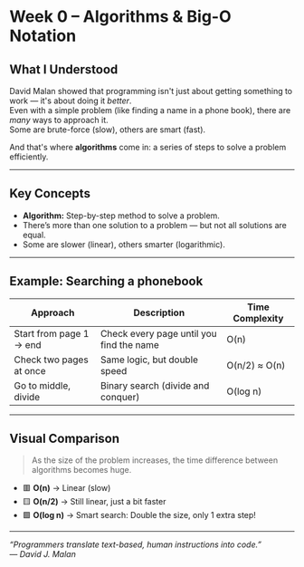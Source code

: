 #  Week 0 – Algorithms & Big-O Notation

##  What I Understood

David Malan showed that programming isn't just about getting something to work — it's about doing it *better*.  
Even with a simple problem (like finding a name in a phone book), there are *many* ways to approach it.  
Some are brute-force (slow), others are smart (fast).

And that's where **algorithms** come in: a series of steps to solve a problem efficiently.

---

##  Key Concepts

- **Algorithm:** Step-by-step method to solve a problem.
- There’s more than one solution to a problem — but not all solutions are equal.
- Some are slower (linear), others smarter (logarithmic).

---

##  Example: Searching a phonebook

| Approach                  | Description                                 | Time Complexity |
|---------------------------|---------------------------------------------|-----------------|
| Start from page 1 → end   | Check every page until you find the name    | O(n)            |
| Check two pages at once   | Same logic, but double speed                | O(n/2) ≈ O(n)   |
| Go to middle, divide      | Binary search (divide and conquer)          | O(log n)        |

---

##  Visual Comparison

> As the size of the problem increases, the time difference between algorithms becomes huge.

- 🟥 **O(n)** → Linear (slow)
- 🟨 **O(n/2)** → Still linear, just a bit faster
- 🟩 **O(log n)** → Smart search: Double the size, only 1 extra step!

---

_“Programmers translate text-based, human instructions into code.”_  
_— David J. Malan_
